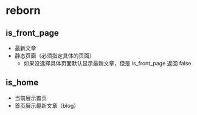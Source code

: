 # reborn

<!-- ## is_front_page

- 当前访问首页
- 首页展示最新文章或者一个具体的页面

## is_home

- 当前展示首页
- 首页展示最新文章（blog） -->

## is_front_page

- 最新文章
- 静态页面（必须指定具体的页面）
  + 如果没选择具体页面默认显示最新文章，但是 is_front_page 返回 false

## is_home

- 当前展示首页
- 首页展示最新文章（blog）
